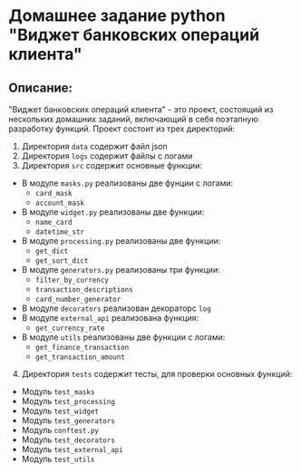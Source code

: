# Домашнее задание python "Виджет банковских операций клиента"
## Описание:
"Виджет банковских операций клиента" - это проект, состоящий из нескольких домашних заданий, включающий в себя поэтапную разработку функций.
Проект состоит из трех директорий:
  1) Директория `data` содержит файл json
  2) Директория `logs` содержит файлы с логами
  3) Директория `src` содержит основные функции:
  - В модуле `masks.py` реализованы две фунции с логами: 
    - `card_mask` 
    - `account_mask`
  - В модуле `widget.py` реализованы две функции: 
    - `name_card`
    - `datetime_str`
  - В модуле `processing.py` реализованы две функции:
    - `get_dict`
    - `get_sort_dict`
  - В модуле `generators.py` реализованы три функции:
    - `filter_by_currency`
    - `transaction_descriptions`
    - `card_number_generator`
  - В модуле `decorators` реализован декораторс `log`
  - В модуле `external_api` реализована функция:
    - `get_currency_rate`
  - В модуле `utils` реализованы две функции с логами:
    - `get_finance_transaction`
    - `get_transaction_amount`
  4) Директория `tests` содержит тесты, для проверки основных функций:
  - Модуль `test_masks`
  - Модуль `test_processing`
  - Модуль `test_widget`
  - Модуль `test_generators`
  - Модуль `conftest.py`
  - Модуль `test_decorators`
  - Модуль `test_external_api`
  - Модуль `test_utils`
